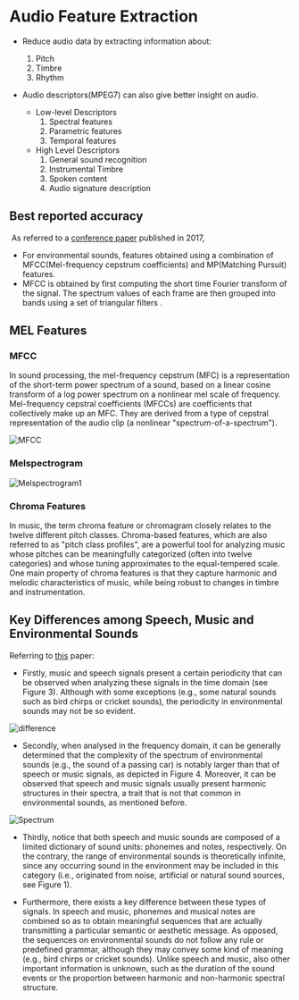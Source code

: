 # Audio Feature Extraction

- Reduce audio data by extracting information about:

  	1. Pitch
   	2. Timbre
   	3. Rhythm
 - Audio descriptors(MPEG7) can also give better insight on audio.

    - Low-level Descriptors
      1. Spectral features
      2. Parametric features
      3. Temporal features
   - High Level Descriptors
     1. General sound recognition 
     2. Instrumental Timbre
     3. Spoken content
     4. Audio signature description

## Best reported accuracy 

​	As referred to a [conference paper](https://hal.inria.fr/hal-01456201/file/toConf.pdf) published in 2017, 

- For environmental sounds, features obtained using a combination of MFCC(Mel-frequency cepstrum coefficients) and MP(Matching Pursuit) features.
- MFCC is obtained by first computing the short time Fourier transform of the signal. The spectrum values of each frame are then grouped into bands using a set of triangular filters .



## MEL Features

### MFCC 

In sound processing, the mel-frequency cepstrum (MFC) is a representation of the short-term power spectrum of a sound, based on a linear cosine transform of a log power spectrum on a nonlinear mel scale of frequency.
Mel-frequency cepstral coefficients (MFCCs) are coefficients that collectively make up an MFC. They are derived from a type of cepstral representation of the audio clip (a nonlinear "spectrum-of-a-spectrum").

![MFCC](https://github.com/kalindkaria/eysip2020-33-Audio_ML/blob/dev/Feature_Extraction/Capture3.JPG)



### Melspectrogram

![Melspectrogram1](https://github.com/kalindkaria/eysip2020-33-Audio_ML/blob/dev/Feature_Extraction/Capture4.JPG)



### Chroma Features

In music, the term chroma feature or chromagram closely relates to the twelve different pitch classes. Chroma-based features, which are also referred to as "pitch class profiles", are a powerful tool for analyzing music whose pitches can be meaningfully categorized (often into twelve categories) and whose tuning approximates to the equal-tempered scale. One main property of chroma features is that they capture harmonic and melodic characteristics of music, while being robust to changes in timbre and instrumentation.





## Key Differences among Speech, Music and Environmental Sounds

Referring to [this](https://www.researchgate.net/publication/303015866_A_Review_of_Physical_and_Perceptual_Feature_Extraction_Techniques_for_Speech_Music_and_Environmental_Sounds) paper:

- Firstly, music and speech signals present a certain periodicity that can be observed when analyzing
  these signals in the time domain (see Figure 3). Although with some exceptions (e.g., some natural
  sounds such as bird chirps or cricket sounds), the periodicity in environmental sounds may not be
  so evident.



![difference](https://github.com/kalindkaria/eysip2020-33-Audio_ML/blob/dev/Feature_Extraction/Capture.JPG)



- Secondly, when analysed in the frequency domain, it can be generally determined that the complexity of the spectrum of environmental sounds (e.g., the sound of a passing car) is notably larger than that of speech or music signals, as depicted in Figure 4. Moreover, it can be observed that speech and music signals usually present harmonic structures in their spectra, a trait that is not that common in environmental sounds, as mentioned before.

![Spectrum](https://github.com/kalindkaria/eysip2020-33-Audio_ML/blob/dev/Feature_Extraction/Capture2.JPG)



- Thirdly, notice that both speech and music sounds are composed of a limited dictionary of sound units: phonemes and notes, respectively. On the contrary, the range of environmental sounds is theoretically infinite, since any occurring sound in the environment may be included in this category (i.e., originated from noise, artificial or natural sound sources, see Figure 1).

- Furthermore, there exists a key difference between these types of signals. In speech and music, phonemes and musical notes are combined so as to obtain meaningful sequences that are actually transmitting a particular semantic or aesthetic message. As opposed, the sequences on environmental sounds do not follow any rule or predefined grammar, although they may convey some kind of meaning (e.g., bird chirps or cricket sounds). Unlike speech and music, also other important information is unknown, such as the duration of the sound events or the proportion between harmonic and non-harmonic spectral structure.

  
